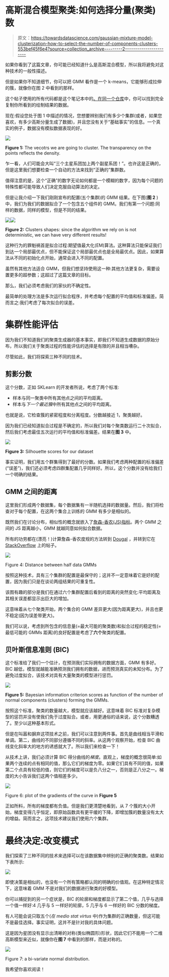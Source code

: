 # 高斯混合模型聚类:如何选择分量(聚类)数

> 原文：<https://towardsdatascience.com/gaussian-mixture-model-clusterization-how-to-select-the-number-of-components-clusters-553bef45f6e4?source=collection_archive---------2----------------------->

如果你看到了这篇文章，你可能已经知道什么是高斯混合模型，所以我将避免对这种技术的一般性描述。

但是如果你不知道细节，你可以把 GMM 看作是一个 k-means，它能够形成拉伸的簇，就像你在图 2 中看到的那样。

这个帖子使用的所有代码都是这个笔记本中的[。在同一个](https://github.com/vlavorini/ClusterCardinality/blob/master/Cluster%20Cardinality.ipynb)[仓库](https://github.com/vlavorini/ClusterCardinality)中，你可以找到完全复制你所看到的绘制结果的数据。

现在:假设您处于图 1 中描述的情况，您想要辨别我们有多少个集群(或者，如果您喜欢，有多少高斯分量生成了数据)，并且您没有关于“基础事实”的信息。一个真实的例子，数据没有模拟数据表现的好。

![](img/26e00d5b6615d664f5dbfaa505a229a1.png)

**Figure 1:** The vecotrs we are going to cluster. The transparency on the points reflects the density.

乍一看，人们可能会大叫“三个主星系团加上两个副星系团！”。也许这是正确的，但是这里我们想要检查一个自动的方法来找到“正确的”集群数。

值得注意的是，这个“正确”的数字无论如何都是一个模糊的数字，因为每个问题的特殊性都可能导致人们决定克服自动算法的决定。

但是让我介绍一下我们刚刚宣布的配置(五个集群)的 GMM 结果。在下图(**图 2** )中，我们为我们的数据拟合了一个包含五个组件的 GMM。我们有第一个问题:同样的数据，同样的模型，但是不同的结果。

![](img/596d32b3afa81df75921bcb416614bee.png)![](img/2c13ffbec7e14016ad4ceccd5164f6f1.png)

**Figure 2:** Clusters shapes: since the algorithm we rely on is not deterministic, we can have very different results!

这种行为的罪魁祸首是拟合过程:期望值最大化(EM)算法。这种算法只能保证我们到达一个局部最优点，但不能保证这个局部最优点也是全局最优点。因此，如果算法从不同的初始化点开始，通常会进入不同的配置。

虽然有其他方法适合 GMM，但我们想坚持使用这一种:其他方法更复杂，需要设置更多的超参数；这超过了这篇文章的目标。

那么，我们必须考虑我们的家伙的不确定性。

最简单的处理方法是多次运行拟合程序，并考虑每个配置的平均值和标准偏差。简而言之:我们考虑了每次拟合的误差。

# 集群性能评估

因为我们不知道我们的聚类生成器的基本事实，即我们不知道生成数据的原始分布，所以我们关于聚类过程的性能评估的选择是有限的并且相当嘈杂。

尽管如此，我们将探索三种不同的技术。

## 剪影分数

这个分数，正如 SKLearn 的开发者所说，考虑了两个标准:

*   样本与同一聚类中所有其他点之间的平均距离。
*   样本与*下一个最近簇*中所有其他点之间的平均距离。

也就是说，它检查簇的紧密程度和分离程度。分数越接近 1，聚类越好。

因为我们已经知道拟合过程是不确定的，所以我们对每个聚类数运行二十次拟合，然后我们考虑最佳五次运行的平均值和标准偏差。结果在**图 3** 中。

![](img/0ff1e6d9a175c83b807060491823b0aa.png)

**Figure 3:** Silhouette scores for our dataset

事实证明，我们用五个群集得到了最好的分数。如果我们考虑两种配置的标准偏差(“误差”)，我们还必须考虑四群集配置几乎同样好。所以，这个分数并没有给我们一个明确的结果。

## GMM 之间的距离

这里我们形成两个数据集，每个数据集有一半随机选择的数据量。然后，我们将检查对于每个配置，在这两个集合上训练的 GMM 有多少是相似的。

既然我们在讨论分布，相似性的概念就嵌入了[詹森-香农(JS)指标](https://en.wikipedia.org/wiki/Jensen%E2%80%93Shannon_divergence)。两个 GMM 之间的 JS 距离越小，GMM 就越同意如何拟合数据。

所有的功劳都在(漂亮！)计算詹森-香农度规的方法转到 [Dougal](http://www.gatsby.ucl.ac.uk/~dougals/) ，并转到它在 [StackOverflow](https://stackoverflow.com/questions/26079881/kl-divergence-of-two-gmms) 上的帖子。

![](img/7713a3083827850cab76f0205543efc6.png)

Figure 4: Distance between half data GMMs

按照这种技术，具有三个集群的配置是最保守的；这并不一定意味着它是好的配置，因为我们只是在谈论两组结果的可重复性。

该图有趣的部分是我们在通过六个集群配置后看到的距离的突然变化:平均距离及其相关误差都显示出巨大的增加。

这意味着从七个聚类开始，两个集合的 GMM 差异更大(因为距离更大)，并且也更不稳定(因为误差带更大)。

我们可以说，考虑到所包含的信息量(=最大可能的聚类数)和拟合过程的稳定性(=最低可能的 GMMs 距离)的良好配置是考虑了**六个**聚类的配置。

## **贝叶斯信息准则** (BIC)

这个标准给了我们一个估计，在预测我们实际拥有的数据方面，GMM 有多好。BIC 越低，模型就越能准确预测我们拥有的数据，进而预测真实的未知分布。为了避免过度拟合，该技术对具有大量聚类的模型进行惩罚。

![](img/830fec43504edaa926ae7ba1f0b7d4d5.png)

**Figure 5:** Bayesian information criterion scores as function of the number of normal components (clusters) forming the GMMs.

按照这个标准，聚类的数量越大，模型就应该越好。这意味着 BIC 标准对复杂模型的惩罚并没有使我们免于过度拟合。或者，用更通俗的话来说，这个分数糟透了。至少以这种基本形式。

但是在叫嚣和摒弃这项技术之前，我们可以注意到两件事。首先是曲线相当平滑和单调。第二，曲线的不同部分遵循不同的斜率。从这两个观察开始，检查 BIC 曲线变化斜率大的地方的诱惑就大了。所以我们来检查一下！

从技术上讲，我们必须计算 BIC 得分曲线的*梯度*。直观上，梯度的概念很简单:如果两个连续的点有相同的值，那么它们的梯度为零。如果它们具有不同的值，如果第二个点具有较低的值，则它们的梯度可以是负八分之一，否则是正八分之一。梯度的大小告诉我们这两个值相差多少。

![](img/6dcb16700fdcad2d76ce08cabff504f2.png)

Figure 6: plot of the gradients of the curve in **Figure 5**

正如所料，所有的梯度都有负值。但是我们更清楚地看到，从 7 个簇的大小开始，梯度变得几乎恒定，即原始函数具有更平缓的下降，即增加簇的数量没有太大的增益。简而言之，这项技术建议我们使用六个集群。

# 最终决定:改变模式

我们探索了三种不同的技术来选择可以在该数据集中辨别的正确的聚类数。结果如下表所示:

![](img/833dd406f15c6eddc6f63ae5c52e9572.png)

即使决策是相似的，也没有一个所有策略都认同的明确的价值观。在这种特定情况下，这意味着 GMM 不是对我们的数据进行聚类的好模型。

你可以捕捉到的另一个症状是，BIC 的轮廓和梯度都显示了第二个值，几乎与选择一个值一样好:4 几乎与 5 一样好的轮廓，5 几乎与 6 一样好的 BIC 分数的梯度。

有人可能会说只取五个(*在 medio stat virtus* 中)作为集群的正确数量，但这可能不是最佳选择。事实证明，这并不是针对我的具体问题。

这是因为星团没有显示出清晰的对称(类似椭圆形)形状，因此它们不能用一个二维高斯模型来近似，就像你在**图 7** 中看到的那样，而是对称的。

![](img/f30beddd973e054019697856a2288ed2.png)

Figure 7: a bi-variate normal distribution.

我希望你喜欢阅读！